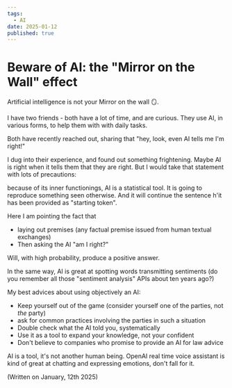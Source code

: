 ```yaml
---
tags:
  - AI
date: 2025-01-12
published: true
---
```


# Beware of AI: the "Mirror on the Wall" effect

Artificial intelligence is not your Mirror on the wall 🪞.

I have two friends - both have a lot of time, and are curious. They use AI, in various forms, to help them with with daily tasks.

Both have recently reached out, sharing that "hey, look, even AI tells me I'm right!"

I dug into their experience, and found out something frightening. Maybe AI is right when it tells them that they are right. But I would take that statement with lots of precautions:

because of its inner functionings, AI is a statistical tool. It is going to reproduce something seen otherwise. And it will continue the sentence h'it has been provided as "starting token".

Here I am pointing the fact that


- laying out premises (any factual premise issued from human textual exchanges)
- Then asking the AI "am I right?"

Will, with high probability, produce a positive answer.

In the same way, AI is great at spotting words transmitting sentiments (do you remember all those "sentiment analysis" APIs about ten years ago?)

My best advices about using objectively an AI:


- Keep yourself out of the game (consider yourself one of the parties, not *the* party)
- ask for common practices involving the parties in such a situation
- Double check what the AI told you, systematically
- Use it as a tool to expand your knowledge, not your confident
- Don't believe to companies who promise to provide an AI for law advice

AI is a tool, it's not another human being. OpenAI real time voice assistant is kind of great at chatting and expressing emotions, don't fall for it.

(Written on January, 12th 2025)

